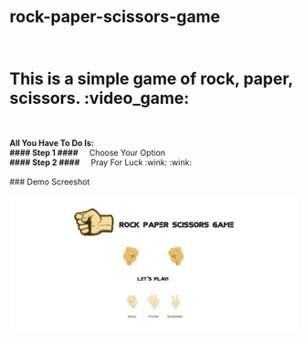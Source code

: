 # rock-paper-scissors-game
<br />
<h1>This is a simple game of rock, paper, scissors. :video_game:</h1>
<br />
<br />
 <strong>All You Have To Do Is:</strong>
 <br />
 <strong>#### Step 1 ####</strong> &nbsp; &nbsp; Choose Your Option 
 <br/>
 <strong>#### Step 2 ####</strong> &nbsp; &nbsp; Pray For Luck :wink: :wink:
<br/>
<br/>
### Demo Screeshot

![Rock Paper Scissors Game](./public/assets/img/readme.png "Sample Game")



